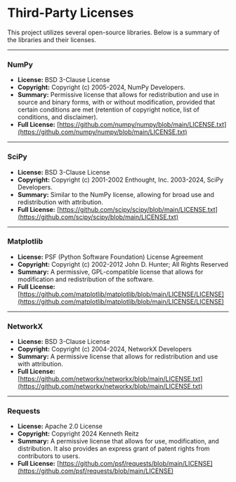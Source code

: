 # Third-Party Licenses

This project utilizes several open-source libraries. Below is a summary of the libraries and their licenses.

---

### NumPy

- **License:** BSD 3-Clause License
- **Copyright:** Copyright (c) 2005-2024, NumPy Developers.
- **Summary:** Permissive license that allows for redistribution and use in source and binary forms, with or without modification, provided that certain conditions are met (retention of copyright notice, list of conditions, and disclaimer).
- **Full License:** [https://github.com/numpy/numpy/blob/main/LICENSE.txt](https://github.com/numpy/numpy/blob/main/LICENSE.txt)

---

### SciPy

- **License:** BSD 3-Clause License
- **Copyright:** Copyright (c) 2001-2002 Enthought, Inc. 2003-2024, SciPy Developers.
- **Summary:** Similar to the NumPy license, allowing for broad use and redistribution with attribution.
- **Full License:** [https://github.com/scipy/scipy/blob/main/LICENSE.txt](https://github.com/scipy/scipy/blob/main/LICENSE.txt)

---

### Matplotlib

- **License:** PSF (Python Software Foundation) License Agreement
- **Copyright:** Copyright (c) 2002-2012 John D. Hunter; All Rights Reserved
- **Summary:** A permissive, GPL-compatible license that allows for modification and redistribution of the software.
- **Full License:** [https://github.com/matplotlib/matplotlib/blob/main/LICENSE/LICENSE](https://github.com/matplotlib/matplotlib/blob/main/LICENSE/LICENSE)

---

### NetworkX

- **License:** BSD 3-Clause License
- **Copyright:** Copyright (c) 2004-2024, NetworkX Developers
- **Summary:** A permissive license that allows for redistribution and use with attribution.
- **Full License:** [https://github.com/networkx/networkx/blob/main/LICENSE.txt](https://github.com/networkx/networkx/blob/main/LICENSE.txt)

---

### Requests

- **License:** Apache 2.0 License
- **Copyright:** Copyright 2024 Kenneth Reitz
- **Summary:** A permissive license that allows for use, modification, and distribution. It also provides an express grant of patent rights from contributors to users.
- **Full License:** [https://github.com/psf/requests/blob/main/LICENSE](https://github.com/psf/requests/blob/main/LICENSE)
